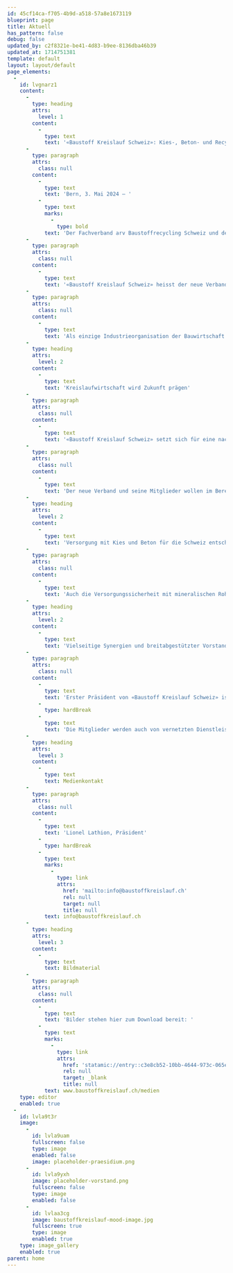 ```yaml
---
id: 45cf14ca-f705-4b9d-a518-57a8e1673119
blueprint: page
title: Aktuell
has_pattern: false
debug: false
updated_by: c2f8321e-be41-4d83-b9ee-8136dba46b39
updated_at: 1714751381
template: default
layout: layout/default
page_elements:
  -
    id: lvgnarz1
    content:
      -
        type: heading
        attrs:
          level: 1
        content:
          -
            type: text
            text: '«Baustoff Kreislauf Schweiz»: Kies-, Beton- und Recyclingbranche bündelt Kräfte in neuem Fachverband'
      -
        type: paragraph
        attrs:
          class: null
        content:
          -
            type: text
            text: 'Bern, 3. Mai 2024 – '
          -
            type: text
            marks:
              -
                type: bold
            text: 'Der Fachverband arv Baustoffrecycling Schweiz und der FSKB Fachverband der Schweizerischen Kies- und Betonindustrie haben heute ihre Fusion beschlossen. Mit dem Zusammenschluss zu «Baustoff Kreislauf Schweiz» entsteht ein starker neuer Fachverband, der die Zukunft der Bau- und Recyclingwirtschaft in der Schweiz prägen und mitgestalten will. Die Versorgungssicherheit unseres Landes mit mineralischen Rohstoffen sowie das werterhaltende Schliessen der Kreisläufe unserer Baustoffe stehen dabei im Zentrum.'
      -
        type: paragraph
        attrs:
          class: null
        content:
          -
            type: text
            text: '«Baustoff Kreislauf Schweiz» heisst der neue Verband der Kies-, Beton- und Recyclingbranche. Am heutigen Gründungstag haben rund 400 Mitglieder die Fusion von arv Baustoffrecycling Schweiz mit dem FSKB Fachverband der Schweizerischen Kies und Betonindustrie formalisiert, nachdem die Mitglieder der beiden Verbände in ihren Mitgliederversammlungen ihre Zustimmung für den Zusammenschluss gegeben hatten. Der neue Verband will die gemeinsamen Kräfte bündeln, die Fachkompetenzen weiter ausbauen, kommende Herausforderungen antizipieren und die Zukunft der Schweizer Bauwirtschaft aktiv mitgestalten.'
      -
        type: paragraph
        attrs:
          class: null
        content:
          -
            type: text
            text: 'Als einzige Industrieorganisation der Bauwirtschaft vertritt der neue Verband die Interessen aller Beteiligten auf der Basis einer qualitativ hochwertigen Kreislaufwirtschaft: von der Gewinnung über das mehrfache Belassen im Kreislauf bis hin zur Ablagerung. «Baustoff Kreislauf Schweiz» weist im Bereich der mineralischen Baumaterialien bereits bei Gründung einen Organisationsgrad von über 80 Prozent aus und vertritt mehr als 1’000 Schweizer Kiesabbaustellen, Betonwerke sowie Recyclingstellen. Er will in Koordination mit den Planungsbehörden zu Rahmenbedingungen beitragen, welche die nachhaltige Versorgung der Bauwirtschaft mit mineralischen Roh- und Baustoffen gewährleisten und so auch dafür sorgen, dass die rund 100’000 Arbeitsplätze im Bauhauptgewerbe für die Zukunft gesichert werden.'
      -
        type: heading
        attrs:
          level: 2
        content:
          -
            type: text
            text: 'Kreislaufwirtschaft wird Zukunft prägen'
      -
        type: paragraph
        attrs:
          class: null
        content:
          -
            type: text
            text: '«Baustoff Kreislauf Schweiz» setzt sich für eine nachhaltige und umweltfreundliche Nutzung mineralischer Rohstoffe ein. Dies insbesondere vor dem Hintergrund der zunehmenden Knappheit an Ressourcen. Es geht darum, Baustoffe im Kreislauf zu halten, was von Gesellschaft und Politik zu Recht erwartet wird. Das Thema Kreislaufwirtschaft, welches die Wirtschaft und insbesondere die Baubranche bereits in den vergangenen Jahren prägte und in Zukunft massiv an Bedeutung gewinnen wird, soll darum im Zentrum der Verbandsaktivitäten stehen. Hierfür sollen innovative Technologien und Methoden für den umweltschonenden Abbau und die Aufbereitung von mineralischen Rohstoffen und Recyclingbaustoffen vorangetrieben werden. Dazu wird die Zusammenarbeit zwischen Hochschulen, Forschungseinrichtungen und Unternehmen intensiviert und so ein neues Kompetenzzentrum geschaffen.'
      -
        type: paragraph
        attrs:
          class: null
        content:
          -
            type: text
            text: 'Der neue Verband und seine Mitglieder wollen im Bereich Baustoffe mithelfen, mit qualitativ hochwertigen Kreisläufen und umweltschonenden Sanierungen die Abfallmengen zu reduzieren und so zur Begrenzung des ökologischen Fussabdrucks sowie zu einer nachhaltigen Schweiz beitragen. Insbesondere die Nutzung von Kiesgruben als Lebensraum für Fauna und Flora bieten hier zusätzliches Potenzial. So werden nach Ende des Kiesabbaus die Flächen rekultiviert und renaturiert, sodass die Qualität der Böden mindestens so hochwertig wird wie vor dem Abbau. Die Natur wird ganz selbstverständlich in die Kreislaufwirtschaft eingebunden.'
      -
        type: heading
        attrs:
          level: 2
        content:
          -
            type: text
            text: 'Versorgung mit Kies und Beton für die Schweiz entscheidend'
      -
        type: paragraph
        attrs:
          class: null
        content:
          -
            type: text
            text: 'Auch die Versorgungssicherheit mit mineralischen Rohstoffen und die Entsorgungssicherheit der anfallenden Rückbaumaterialen wird aufgrund der sich zuspitzenden Ressourcenknappheit ein wichtiges Thema von «Baustoff Kreislauf Schweiz» sein. Die grossen, standortgebundenen Flächen, auf die Verbandsmitglieder für das Aufbereiten von Kies und Rückbaumaterialien angewiesen sind, werden immer knapper. Dies, als Folge von immer zahlreicher werdenden Schutzbestimmungen und der Zunahme der Bedürfnisse der Bevölkerung nach Wohn-, Freizeit und Arbeitsraum. Versorgungsengpässe wären für die Schweiz indes irreversibel. Wenn aufgrund der Bewilligungsproblematik die mineralischen Ressourcen ausgehen, wären Unternehmen sowie das Land und seine Bevölkerung mit einem grundlegenden Problem konfrontiert. Der Verband will sich darum dafür einsetzen, dass auch in Zukunft die Versorgung von Baustellen mit hochwertigen Baustoffen gewährleistet bleibt und diese fachgerecht für die Wiederverwendung aufbereitet werden.'
      -
        type: heading
        attrs:
          level: 2
        content:
          -
            type: text
            text: 'Vielseitige Synergien und breitabgestützter Vorstand'
      -
        type: paragraph
        attrs:
          class: null
        content:
          -
            type: text
            text: 'Erster Präsident von «Baustoff Kreislauf Schweiz» ist Lionel Lathion, Präsident der Lathion Group SA und dipl. Bau-ing. ETH. Christoph Duijts, CEO der KIBAG, und Stefan Eberhard, Inhaber der stefan eberhard ag, stehen ihm als Vize-Präsidenten zur Seite. Der neue 14-köpfige Verbandsvorstand ist fachlich wie regional breit abgestützt und soll insbesondere auch die Zusammenarbeit mit den Kantonalverbänden intensivieren. Hier geht es darum die wichtigen Themen auch auf lokaler Ebene in Politik und Gesellschaft einzubringen. Mit dem Zusammenschluss der beiden Verbände wird zusätzlich viel Wissen gebündelt. Die neue Geschäftsstelle von «Baustoff Kreislauf Schweiz» kann auf die Expertise und Erfahrung von 19 Mitarbeitenden aus den Bereichen Politik, Technik, Natur & Boden sowie Bildungsangebote zählen.'
          -
            type: hardBreak
          -
            type: text
            text: 'Die Mitglieder werden auch von vernetzten Dienstleistungen profitieren. Gleichzeitig steht der Politik und den Behörden auf nationaler, kantonaler und regionaler Ebene eine zentrale Anlaufstelle zur Verfügung, die über eine hohe Fach- und Lösungskompetenz verfügt.'
      -
        type: heading
        attrs:
          level: 3
        content:
          -
            type: text
            text: Medienkontakt
      -
        type: paragraph
        attrs:
          class: null
        content:
          -
            type: text
            text: 'Lionel Lathion, Präsident'
          -
            type: hardBreak
          -
            type: text
            marks:
              -
                type: link
                attrs:
                  href: 'mailto:info@baustoffkreislauf.ch'
                  rel: null
                  target: null
                  title: null
            text: info@baustoffkreislauf.ch
      -
        type: heading
        attrs:
          level: 3
        content:
          -
            type: text
            text: Bildmaterial
      -
        type: paragraph
        attrs:
          class: null
        content:
          -
            type: text
            text: 'Bilder stehen hier zum Download bereit: '
          -
            type: text
            marks:
              -
                type: link
                attrs:
                  href: 'statamic://entry::c3e8cb52-10bb-4644-973c-065ec7990984'
                  rel: null
                  target: _blank
                  title: null
            text: www.baustoffkreislauf.ch/medien
    type: editor
    enabled: true
  -
    id: lvla9t3r
    image:
      -
        id: lvla9uam
        fullscreen: false
        type: image
        enabled: false
        image: placeholder-praesidium.png
      -
        id: lvla9yxh
        image: placeholder-vorstand.png
        fullscreen: false
        type: image
        enabled: false
      -
        id: lvlaa3cg
        image: baustoffkreislauf-mood-image.jpg
        fullscreen: true
        type: image
        enabled: true
    type: image_gallery
    enabled: true
parent: home
---
```

